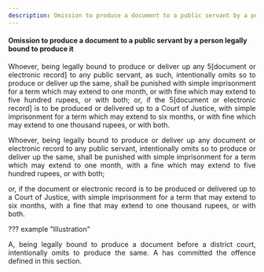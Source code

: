 ```yaml
---
description: Omission to produce a document to a public servant by a person legally bound to produce it
---
```


#### Omission to produce a document to a public servant by a person legally bound to produce it
<div style="text-align: justify">

Whoever, being legally bound to produce or deliver up any 5[document or electronic record] to any public servant, as such, intentionally omits so to produce or deliver up the same, shall be punished with simple imprisonment for a term which may extend to one month, or with fine which may extend to five hundred rupees, or with both; or, if the 5[document or electronic record] is to be produced or delivered up to a Court of Justice, with simple imprisonment for a term which may extend to six months, or with fine which may extend to one thousand rupees, or with both.

</p>

Whoever, being legally bound to produce or deliver up any document or electronic record to any public servant, intentionally omits so to produce or deliver up the same, shall be punished with simple imprisonment for a term which may extend to one month, with a fine which may extend to five hundred rupees, or with both;

</p>

or, if the document or electronic record is to be produced or delivered up to a Court of Justice, with simple imprisonment for a term that may extend to six months, with a fine that may extend to one thousand rupees, or with both.

</div>

??? example "Illustration"
    <div style="text-align: justify"> A, being legally bound to produce a document before a district court, intentionally omits to produce the same. A has committed the offence defined in this section.
